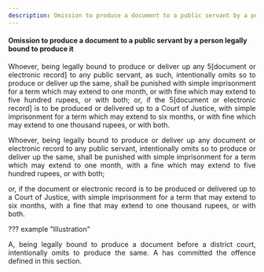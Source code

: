 ```yaml
---
description: Omission to produce a document to a public servant by a person legally bound to produce it
---
```


#### Omission to produce a document to a public servant by a person legally bound to produce it
<div style="text-align: justify">

Whoever, being legally bound to produce or deliver up any 5[document or electronic record] to any public servant, as such, intentionally omits so to produce or deliver up the same, shall be punished with simple imprisonment for a term which may extend to one month, or with fine which may extend to five hundred rupees, or with both; or, if the 5[document or electronic record] is to be produced or delivered up to a Court of Justice, with simple imprisonment for a term which may extend to six months, or with fine which may extend to one thousand rupees, or with both.

</p>

Whoever, being legally bound to produce or deliver up any document or electronic record to any public servant, intentionally omits so to produce or deliver up the same, shall be punished with simple imprisonment for a term which may extend to one month, with a fine which may extend to five hundred rupees, or with both;

</p>

or, if the document or electronic record is to be produced or delivered up to a Court of Justice, with simple imprisonment for a term that may extend to six months, with a fine that may extend to one thousand rupees, or with both.

</div>

??? example "Illustration"
    <div style="text-align: justify"> A, being legally bound to produce a document before a district court, intentionally omits to produce the same. A has committed the offence defined in this section.
